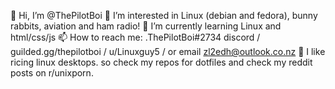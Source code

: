 👋 Hi, I’m @ThePilotBoi
 👀 I’m interested in Linux (debian and fedora), bunny rabbits, aviation and ham radio!
 🌱 I’m currently learning Linux and html/css/js
 📫 How to reach me: .ThePilotBoi#2734 discord / guilded.gg/thepilotboi / u/Linuxguy5 / or email zl2edh@outlook.co.nz
 I like ricing linux desktops. so check my repos for dotfiles and check my reddit posts on r/unixporn.


<!---
ThePilotBoi/ThePilotBoi is a ✨ special ✨ repository because its `README.md` (this file) appears on your GitHub profile.
You can click the Preview link to take a look at your changes.
--->
